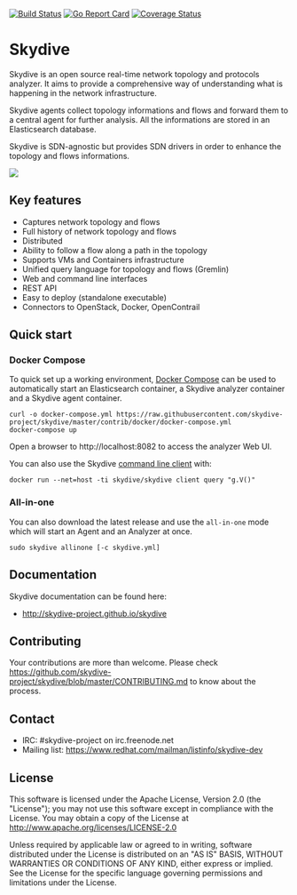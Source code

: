 [![Build Status](https://ci.skydive.network/job/skydive-create-binaries/badge/icon)](https://ci.skydive.network/job/skydive-create-binaries/)
[![Go Report Card](https://goreportcard.com/badge/github.com/skydive-project/skydive)](https://goreportcard.com/report/github.com/skydive-project/skydive)
[![Coverage Status](https://coveralls.io/repos/github/skydive-project/skydive/badge.svg?branch=master)](https://coveralls.io/github/skydive-project/skydive?branch=master)

# Skydive

Skydive is an open source real-time network topology and protocols analyzer.
It aims to provide a comprehensive way of understanding what is happening in
the network infrastructure.

Skydive agents collect topology informations and flows and forward them to a
central agent for further analysis. All the informations are stored in an
Elasticsearch database.

Skydive is SDN-agnostic but provides SDN drivers in order to enhance the
topology and flows informations.

![](https://github.com/skydive-project/skydive.network/raw/images/overview.gif)

## Key features

* Captures network topology and flows
* Full history of network topology and flows
* Distributed
* Ability to follow a flow along a path in the topology
* Supports VMs and Containers infrastructure
* Unified query language for topology and flows (Gremlin)
* Web and command line interfaces
* REST API
* Easy to deploy (standalone executable)
* Connectors to OpenStack, Docker, OpenContrail

## Quick start

### Docker Compose

To quick set up a working environment, [Docker Compose](https://docs.docker.com/compose/)
can be used to automatically start an Elasticsearch container, a Skydive analyzer
container and a Skydive agent container.

```console
curl -o docker-compose.yml https://raw.githubusercontent.com/skydive-project/skydive/master/contrib/docker/docker-compose.yml
docker-compose up
```

Open a browser to http://localhost:8082 to access the analyzer Web UI.

You can also use the Skydive [command line client](https://skydive-project.github.io/skydive/getting-started/client/) with:
```console
docker run --net=host -ti skydive/skydive client query "g.V()"
```

### All-in-one

You can also download the latest release and use the `all-in-one` mode which
will start an Agent and an Analyzer at once.

```console
sudo skydive allinone [-c skydive.yml]
```

## Documentation

Skydive documentation can be found here:

* http://skydive-project.github.io/skydive

## Contributing

Your contributions are more than welcome. Please check
https://github.com/skydive-project/skydive/blob/master/CONTRIBUTING.md
to know about the process.

## Contact

* IRC: #skydive-project on irc.freenode.net
* Mailing list: https://www.redhat.com/mailman/listinfo/skydive-dev

## License

This software is licensed under the Apache License, Version 2.0 (the
"License"); you may not use this software except in compliance with the
License.
You may obtain a copy of the License at http://www.apache.org/licenses/LICENSE-2.0

Unless required by applicable law or agreed to in writing, software
distributed under the License is distributed on an "AS IS" BASIS,
WITHOUT WARRANTIES OR CONDITIONS OF ANY KIND, either express or implied.
See the License for the specific language governing permissions and
limitations under the License.
